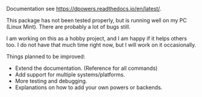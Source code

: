 Documentation see https://dpowers.readthedocs.io/en/latest/.

This package has not been tested properly, but is running well on my PC 
(Linux Mint). There are probably a lot of bugs still.

I am working on this as a hobby project, and I am happy if it helps others 
too. I do not have that much time right now, but I will work on it occasionally.

Things planned to be improved:
- Extend the documentation. (Reference for all commands)
- Add support for multiple systems/platforms.
- More testing and debugging.
- Explanations on how to add your own powers or backends.